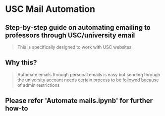 # USC Mail Automation
## Step-by-step guide on automating emailing to professors through USC/university email
> This is specifically designed to work with USC websites

## Why this? 
> Automate emails through personal emails is easy but sending through the university account needs certain process to be followed because of admin restrictions

## Please refer 'Automate mails.ipynb' for further how-to
